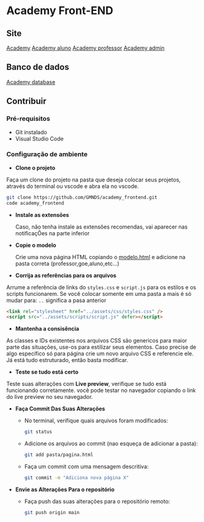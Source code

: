 # Academy Front-END

## Site

[Academy](https://academyuniverse.site/)
[Academy aluno](https://academyuniverse.site/aluno/)
[Academy professor](https://academyuniverse.site/professor/)
[Academy admin](https://academyuniverse.site/goe/)

## Banco de dados

[Academy database](https://dbdiagram.io/d/academy-67282546b1b39dd8585752d0)

## Contribuir

### Pré-requisitos

- Git instalado
- Visual Studio Code

### Configuração de ambiente

- **Clone o projeto**

Faça um clone do projeto na pasta que deseja colocar seus projetos, através do terminal ou vscode e abra ela no vscode.

```bash
git clone https://github.com/GMNDS/academy_frontend.git
code academy_frontend
```

- **Instale as extensões**

  Caso, não tenha instale as extensões recomendas, vai aparecer nas notificaçÕes na parte inferior

- **Copie o modelo**

  Crie uma nova página HTML copiando o [modelo.html](modelo.html) e adicione na pasta correta (professor,goe,aluno,etc...)

- **Corrija as referências para os arquivos**

Arrume a referência de links do `styles.css` e `script.js` para os estilos e os scripts funcionarem. Se você colocar somente em uma pasta a mais é só mudar para: `..` significa a pasa anterior

```html
<link rel="stylesheet" href="../assets/css/styles.css" />
<script src="../assets/scripts/script.js" defer></script>
```

- **Mantenha a consisência**

As classes e IDs existentes nos arquivos CSS são genericos para maior parte das situações, use-os para estilizar seus elementos. Caso precise de algo específico só para página crie um novo arquivo CSS e referencie ele. Já está tudo estruturado, então basta modificar.

- **Teste se tudo está certo**

Teste suas alterações com **Live preview**, verifique se tudo está funcionando corretamente. você pode testar no navegador copiando o link do live preview no seu navegador.

- **Faça Commit Das Suas Alterações**

  - No terminal, verifique quais arquivos foram modificados:
    ```bash
    git status
    ```
  - Adicione os arquivos ao commit (nao esqueça de adicionar a pasta):

    ```bash
    git add pasta/pagina.html
    ```

  - Faça um commit com uma mensagem descritiva:
    ```bash
    git commit -m "Adiciona nova página X"
    ```

- **Envie as Alterações Para o repositório**

  - Faça push das suas alterações para o repositório remoto:
    ```bash
    git push origin main
    ```

